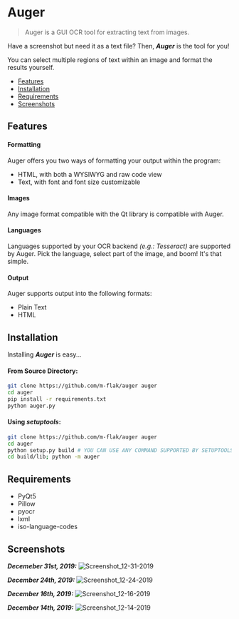 # Auger
>Auger is a GUI OCR tool for extracting text from images.

Have a screenshot but need it as a text file? Then, **_Auger_** is the tool for you!

You can select multiple regions of text within an image and format the results yourself.

* [Features](#features)
* [Installation](#installation)
* [Requirements](#requirements)
* [Screenshots](#screenshots)

## Features

#### Formatting
Auger offers you two ways of formatting your output within the program:
- HTML, with both a WYSIWYG and raw code view
- Text, with font and font size customizable

#### Images
Any image format compatible with the Qt library is compatible with Auger.

#### Languages
Languages supported by your OCR backend _(e.g.: Tesseract)_ are supported by Auger. Pick the language, select part of the image, and boom! It's that simple.

#### Output
Auger supports output into the following formats:
- Plain Text
- HTML

## Installation

Installing **_Auger_** is easy...

#### From Source Directory:
```bash
git clone https://github.com/m-flak/auger auger
cd auger
pip install -r requirements.txt
python auger.py
```

#### Using _setuptools_:
```bash
git clone https://github.com/m-flak/auger auger
cd auger
python setup.py build # YOU CAN USE ANY COMMAND SUPPORTED BY SETUPTOOLS
cd build/lib; python -m auger
```

## Requirements

* PyQt5
* Pillow
* pyocr
* lxml
* iso-language-codes

## Screenshots

**_Decemeber 31st, 2019:_**
![Screenshot_12-31-2019](https://user-images.githubusercontent.com/35634280/71628614-61a1dd80-2bbe-11ea-8f42-67be835fd0b0.png)

**_December 24th, 2019:_**
![Screenshot_12-24-2019](https://user-images.githubusercontent.com/35634280/71423369-9fe34e00-264e-11ea-9fe3-b1dc6ea0e562.png)

**_December 16th, 2019:_**
![Screenshot_12-16-2019](https://user-images.githubusercontent.com/35634280/70937998-f3c8b400-200a-11ea-896e-8f84952cb84a.png)

**_December 14th, 2019:_**
![Screenshot_12-14-2019](https://user-images.githubusercontent.com/35634280/70853103-29d13100-1e6f-11ea-9285-4275c810d8d7.png)
